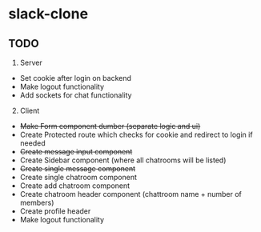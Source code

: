 # slack-clone

## TODO

1. Server

- Set cookie after login on backend
- Make logout functionality
- Add sockets for chat functionality

2. Client

- ~~Make Form component dumber (separate logic and ui)~~
- Create Protected route which checks for cookie and redirect to login if needed
- ~~Create message input component~~
- Create Sidebar component (where all chatrooms will be listed)
- ~~Create single message component~~
- Create single chatroom component
- Create add chatroom component
- Create chatroom header component (chattroom name + number of members)
- Create profile header
- Make logout functionality
